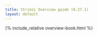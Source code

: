 ```yaml
---
title: Strimzi Overview guide (0.27.1)
layout: default
---
```


{% include_relative overview-book.html %}
